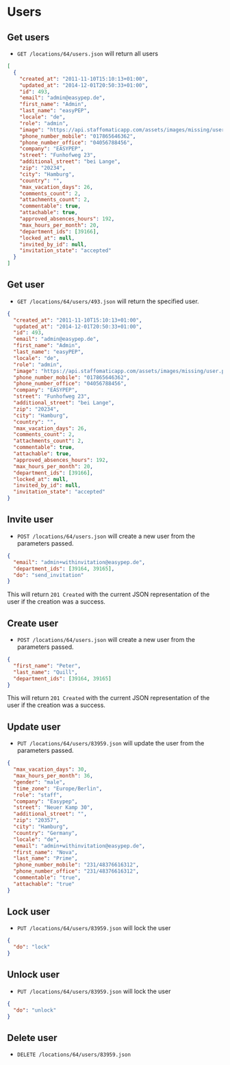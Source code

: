 Users
=======================

Get users
----------

* `GET /locations/64/users.json` will return all users

```json
[
  {
    "created_at": "2011-11-10T15:10:13+01:00",
    "updated_at": "2014-12-01T20:50:33+01:00",
    "id": 493,
    "email": "admin@easypep.de",
    "first_name": "Admin",
    "last_name": "easyPEP",
    "locale": "de",
    "role": "admin",
    "image": "https://api.staffomaticapp.com/assets/images/missing/user.png",
    "phone_number_mobile": "017865646362",
    "phone_number_office": "04056788456",
    "company": "EASYPEP",
    "street": "Funhofweg 23",
    "additional_street": "bei Lange",
    "zip": "20234",
    "city": "Hamburg",
    "country": "",
    "max_vacation_days": 26,
    "comments_count": 2,
    "attachments_count": 2,
    "commentable": true,
    "attachable": true,
    "approved_absences_hours": 192,
    "max_hours_per_month": 20,
    "department_ids": [39166],
    "locked_at": null,
    "invited_by_id": null,
    "invitation_state": "accepted"
  }
]
```

Get user
----------

* `GET /locations/64/users/493.json` will return the specified user.

```json
{
  "created_at": "2011-11-10T15:10:13+01:00",
  "updated_at": "2014-12-01T20:50:33+01:00",
  "id": 493,
  "email": "admin@easypep.de",
  "first_name": "Admin",
  "last_name": "easyPEP",
  "locale": "de",
  "role": "admin",
  "image": "https://api.staffomaticapp.com/assets/images/missing/user.png",
  "phone_number_mobile": "017865646362",
  "phone_number_office": "04056788456",
  "company": "EASYPEP",
  "street": "Funhofweg 23",
  "additional_street": "bei Lange",
  "zip": "20234",
  "city": "Hamburg",
  "country": "",
  "max_vacation_days": 26,
  "comments_count": 2,
  "attachments_count": 2,
  "commentable": true,
  "attachable": true,
  "approved_absences_hours": 192,
  "max_hours_per_month": 20,
  "department_ids": [39166],
  "locked_at": null,
  "invited_by_id": null,
  "invitation_state": "accepted"
}
```

Invite user
--------------

* `POST /locations/64/users.json` will create a new user from the parameters passed.


```json
{
  "email": "admin+withinvitation@easypep.de",
  "department_ids": [39164, 39165],
  "do": "send_invitation"
}
```

This will return `201 Created` with the current JSON representation of the user if the creation was a success.

Create user
--------------

* `POST /locations/64/users.json` will create a new user from the parameters passed.


```json
{
  "first_name": "Peter",
  "last_name": "Quill",
  "department_ids": [39164, 39165]
}
```

This will return `201 Created` with the current JSON representation of the user if the creation was a success.



Update user
--------------

* `PUT /locations/64/users/83959.json` will update the user from the parameters passed.

```json
{
  "max_vacation_days": 30,
  "max_hours_per_month": 36,
  "gender": "male",
  "time_zone": "Europe/Berlin",
  "role": "staff",
  "company": "Easypep",
  "street": "Neuer Kamp 30",
  "additional_street": "",
  "zip": "20357",
  "city": "Hamburg",
  "country": "Germany",
  "locale": "de",
  "email": "admin+withinvitation@easypep.de",
  "first_name": "Nova",
  "last_name": "Prime",
  "phone_number_mobile": "231/48376616312",
  "phone_number_office": "231/48376616312",
  "commentable": "true",
  "attachable": "true"
}
```

Lock user
--------------

* `PUT /locations/64/users/83959.json` will lock the user

```json
{
  "do": "lock"
}
```

Unlock user
--------------

* `PUT /locations/64/users/83959.json` will lock the user

```json
{
  "do": "unlock"
}
```

Delete user
--------------

* `DELETE /locations/64/users/83959.json`
